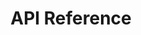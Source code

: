 ---
title: API Reference

language_tabs: # must be one of https://git.io/vQNgJ
  - shell: cURL
  - ruby: Ruby
  - python: Python
  - javascript: NodeJS

toc_footers:
  - <a href='#'>Sign Up for a Developer Key</a>
  - <a href='https://github.com/slatedocs/slate'>Documentation Powered by Slate</a>

includes:
  - introduction
  - configs
  - authentication
  - user_authentication
  - plans
  - quotes
  - webhook
  - errors
  - sequence_diagrams
  - clientsdk
  - changelog
  

search: true

code_clipboard: true
---